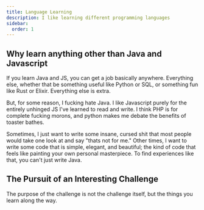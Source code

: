 ```yaml
---
title: Language Learning
description: I like learning different programming languages
sidebar:
  order: 1
---
```


## Why learn anything other than Java and Javascript

If you learn Java and JS, you can get a job basically anywhere.
Everything else, whether that be something useful like Python or SQL,
or something fun like Rust or Elixir. Everything else is extra. 

But, for some reason, I fucking hate Java. I like Javascript purely for the
entirely unhinged JS I've learned to read and write. I think PHP is for 
complete fucking morons, and python makes me debate the benefits 
of toaster bathes.

Sometimes, I just want to write some insane, cursed shit that most people 
would take one look at and say "thats not for me." Other times, I want to 
write some code that is simple, elegant, and beautiful; the kind of code that
feels like painting your own personal masterpiece. To find experiences like 
that, you can't just write Java. 

## The Pursuit of an Interesting Challenge

The purpose of the challenge is not the challenge itself, but the things 
you learn along the way.  




